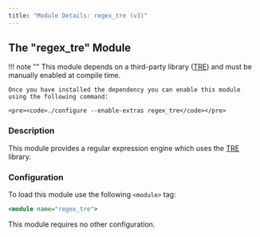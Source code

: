 ```yaml
---
title: "Module Details: regex_tre (v3)"
---
```


## The "regex_tre" Module

!!! note ""
    This module depends on a third-party library ([TRE](https://laurikari.net/tre/)) and must be manually enabled at compile time.

    Once you have installed the dependency you can enable this module using the following command:

    <pre><code>./configure --enable-extras regex_tre</code></pre>

### Description

This module provides a regular expression engine which uses the [TRE](https://laurikari.net/tre/) library.

### Configuration

To load this module use the following `<module>` tag:

```xml
<module name="regex_tre">
```

This module requires no other configuration.
